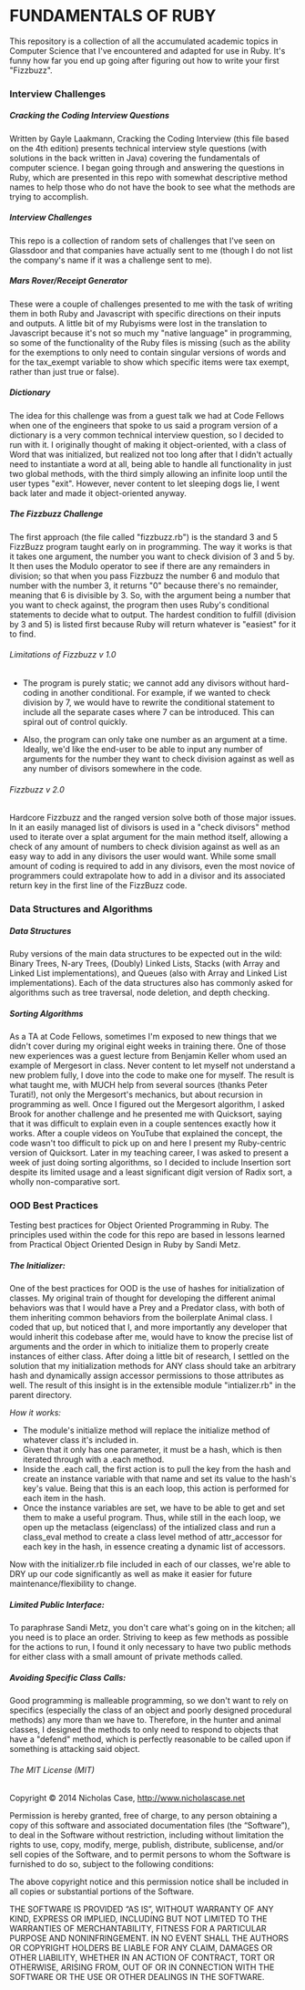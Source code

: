 # FUNDAMENTALS OF RUBY

This repository is a collection of all the accumulated academic topics in Computer Science that I've encountered and adapted for use in Ruby. It's funny how far you end up going after figuring out how to write your first "Fizzbuzz".

### Interview Challenges

##### Cracking the Coding Interview Questions

Written by Gayle Laakmann, Cracking the Coding Interview (this file based on the 4th edition) presents technical interview style questions (with solutions in the back written in Java) covering the fundamentals of computer science. I began going through and answering the questions in Ruby, which are presented in this repo with somewhat descriptive method names to help those who do not have the book to see what the methods are trying to accomplish.

##### Interview Challenges

This repo is a collection of random sets of challenges that I've seen on Glassdoor and that companies have actually sent to me (though I do not list the company's name if it was a challenge sent to me).

##### Mars Rover/Receipt Generator

These were a couple of challenges presented to me with the task of writing them in both Ruby and Javascript with specific directions on their inputs and outputs. A little bit of my Rubyisms were lost in the translation to Javascript because it's not so much my "native language" in programming, so some of the functionality of the Ruby files is missing (such as the ability for the exemptions to only need to contain singular versions of words and for the tax_exempt variable to show which specific items were tax exempt, rather than just true or false).

##### Dictionary

The idea for this challenge was from a guest talk we had at Code Fellows when one of the engineers that spoke to us said a program version of a dictionary is a very common technical interview question, so I decided to run with it. I originally thought of making it object-oriented, with a class of Word that was initialized, but realized not too long after that I didn't actually need to instantiate a word at all, being able to handle all functionality in just two global methods, with the third simply allowing an infinite loop until the user types "exit". However, never content to let sleeping dogs lie, I went back later and made it object-oriented anyway.

##### The Fizzbuzz Challenge

The first approach (the file called "fizzbuzz.rb") is the standard 3 and 5 FizzBuzz program taught early on in programming. The way it works is that it takes one argument, the number you want to check division of 3 and 5 by. It then uses the Modulo operator to see if there are any remainders in division; so that when you pass Fizzbuzz the number 6 and modulo that number with the number 3, it returns "0" because there's no remainder, meaning that 6 is divisible by 3. So, with the argument being a number that you want to check against, the program then uses Ruby's conditional statements to decide what to output. The hardest condition to fulfill (division by 3 and 5) is listed first because Ruby will return whatever is "easiest" for it to find.

###### Limitations of Fizzbuzz v 1.0

- The program is purely static; we cannot add any divisors without hard-coding in another conditional. For example, if we wanted to check division by 7, we would have to rewrite the conditional statement to include all the separate cases where 7 can be introduced. This can spiral out of control quickly.

- Also, the program can only take one number as an argument at a time. Ideally, we'd like the end-user to be able to input any number of arguments for the number they want to check division against as well as any number of divisors somewhere in the code.

###### Fizzbuzz v 2.0

Hardcore Fizzbuzz and the ranged version solve both of those major issues. In it an easily managed list of divisors is used in a "check divisors" method used to iterate over a splat argument for the main method itself, allowing a check of any amount of numbers to check division against as well as an easy way to add in any divisors the user would want. While some small amount of coding is required to add in any divisors, even the most novice of programmers could extrapolate how to add in a divisor and its associated return key in the first line of the FizzBuzz code.

### Data Structures and Algorithms

##### Data Structures

Ruby versions of the main data structures to be expected out in the wild: Binary Trees, N-ary Trees, (Doubly) Linked Lists, Stacks (with Array and Linked List implementations), and Queues (also with Array and Linked List implementations). Each of the data structures also has commonly asked for algorithms such as tree traversal, node deletion, and depth checking.

##### Sorting Algorithms

As a TA at Code Fellows, sometimes I'm exposed to new things that we didn't cover during my original eight weeks in training there. One of those new experiences was a guest lecture from Benjamin Keller whom used an example of Mergesort in class. Never content to let myself not understand a new problem fully, I dove into the code to make one for myself. The result is what taught me, with MUCH help from several sources (thanks Peter Turati!), not only the Mergesort's mechanics, but about recursion in programming as well. Once I figured out the Mergesort algorithm, I asked Brook for another challenge and he presented me with Quicksort, saying that it was difficult to explain even in a couple sentences exactly how it works. After a couple videos on YouTube that explained the concept, the code wasn't too difficult to pick up on and here I present my Ruby-centric version of Quicksort. Later in my teaching career, I was asked to present a week of just doing sorting algorithms, so I decided to include Insertion sort despite its limited usage and a least significant digit version of Radix sort, a wholly non-comparative sort.

### OOD Best Practices

Testing best practices for Object Oriented Programming in Ruby. The principles used within the code for this repo are based in lessons learned from Practical Object Oriented Design in Ruby by Sandi Metz.

##### The Initializer:

One of the best practices for OOD is the use of hashes for initialization of classes. My original train of thought for developing the different animal behaviors was that I would have a Prey and a Predator class, with both of them inheriting common behaviors from the boilerplate Animal class. I coded that up, but noticed that I, and more importantly any developer that would inherit this codebase after me, would have to know the precise list of arguments and the order in which to initialize them to properly create instances of either class. After doing a little bit of research, I settled on the solution that my initialization methods for ANY class should take an arbitrary hash and dynamically assign accessor permissions to those attributes as well. The result of this insight is in the extensible module "intializer.rb" in the parent directory.

*How it works:*
- The module's initialize method will replace the initialize method of whatever class it's included in.
- Given that it only has one parameter, it must be a hash, which is then iterated through with a .each method.
- Inside the .each call, the first action is to pull the key from the hash and create an instance variable with that name and set its value to the hash's key's value. Being that this is an each loop, this action is performed for each item in the hash.
- Once the instance variables are set, we have to be able to get and set them to make a useful program. Thus, while still in the each loop, we open up the metaclass (eigenclass) of the intialized class and run a class_eval method to create a class level method of attr_accessor for each key in the hash, in essence creating a dynamic list of accessors.

Now with the initializer.rb file included in each of our classes, we're able to DRY up our code significantly as well as make it easier for future maintenance/flexibility to change.

##### Limited Public Interface:

To paraphrase Sandi Metz, you don't care what's going on in the kitchen; all you need is to place an order. Striving to keep as few methods as possible for the actions to run, I found it only necessary to have two public methods for either class with a small amount of private methods called.

##### Avoiding Specific Class Calls:

Good programming is malleable programming, so we don't want to rely on specifics (especially the class of an object and poorly designed procedural methods) any more than we have to. Therefore, in the hunter and animal classes, I designed the methods to only need to respond to objects that have a "defend" method, which is perfectly reasonable to be called upon if something is attacking said object.

###### The MIT License (MIT)

Copyright © 2014 Nicholas Case, http://www.nicholascase.net

Permission is hereby granted, free of charge, to any person obtaining a copy of this software and associated documentation files (the “Software”), to deal in the Software without restriction, including without limitation the rights to use, copy, modify, merge, publish, distribute, sublicense, and/or sell copies of the Software, and to permit persons to whom the Software is furnished to do so, subject to the following conditions:

The above copyright notice and this permission notice shall be included in all copies or substantial portions of the Software.

THE SOFTWARE IS PROVIDED “AS IS”, WITHOUT WARRANTY OF ANY KIND, EXPRESS OR IMPLIED, INCLUDING BUT NOT LIMITED TO THE WARRANTIES OF MERCHANTABILITY, FITNESS FOR A PARTICULAR PURPOSE AND NONINFRINGEMENT. IN NO EVENT SHALL THE AUTHORS OR COPYRIGHT HOLDERS BE LIABLE FOR ANY CLAIM, DAMAGES OR OTHER LIABILITY, WHETHER IN AN ACTION OF CONTRACT, TORT OR OTHERWISE, ARISING FROM, OUT OF OR IN CONNECTION WITH THE SOFTWARE OR THE USE OR OTHER DEALINGS IN THE SOFTWARE.

